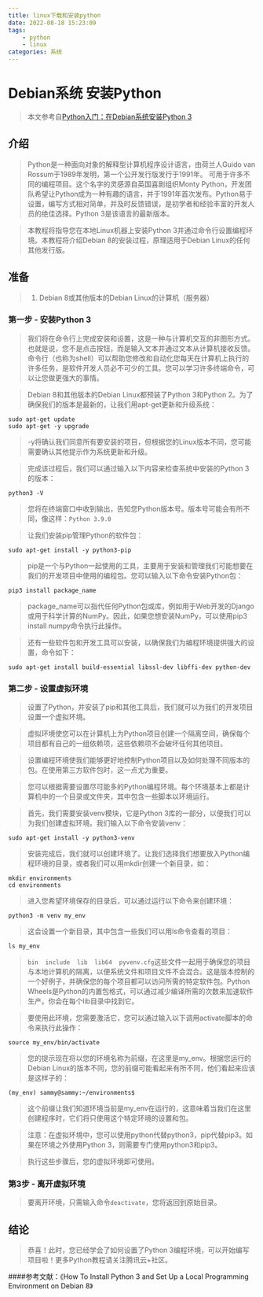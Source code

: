```yaml
---
title: linux下载和安装python
date: 2022-08-18 15:23:09
tags: 
    - python
    - linux
categories: 系统
---
```


# Debian系统 安装Python

> 本文参考自[Python入门：在Debian系统安装Python 3](https://cloud.tencent.com/developer/article/1165255)

## 介绍

> Python是一种面向对象的解释型计算机程序设计语言，由荷兰人Guido van Rossum于1989年发明，第一个公开发行版发行于1991年。 可用于许多不同的编程项目。这个名字的灵感源自英国喜剧组织Monty Python，开发团队希望让Python成为一种有趣的语言，并于1991年首次发布。Python易于设置，编写方式相对简单，并及时反馈错误，是初学者和经验丰富的开发人员的绝佳选择。Python 3是该语言的最新版本。

> 本教程将指导您在本地Linux机器上安装Python 3并通过命令行设置编程环境。本教程将介绍Debian 8的安装过程，原理适用于Debian Linux的任何其他发行版。

## 准备

> 1. Debian 8或其他版本的Debian Linux的计算机（服务器）

### 第一步 - 安装Python 3

> 我们将在命令行上完成安装和设置，这是一种与计算机交互的非图形方式。也就是说，您不是点击按钮，而是输入文本并通过文本从计算机接收反馈。命令行（也称为shell）可以帮助您修改和自动化您每天在计算机上执行的许多任务，是软件开发人员必不可少的工具。您可以学习许多终端命令，可以让您做更强大的事情。

> Debian 8和其他版本的Debian Linux都预装了Python 3和Python 2。为了确保我们的版本是最新的，让我们用apt-get更新和升级系统：

```
sudo apt-get update
sudo apt-get -y upgrade
```

> -y将确认我们同意所有要安装的项目，但根据您的Linux版本不同，您可能需要确认其他提示作为系统更新和升级。

>完成该过程后，我们可以通过输入以下内容来检查系统中安装的Python 3的版本：

```
python3 -V
```

> 您将在终端窗口中收到输出，告知您Python版本号。版本号可能会有所不同，像这样：`Python 3.9.0`

> 让我们安装pip管理Python的软件包：

```
sudo apt-get install -y python3-pip
```

> pip是一个与Python一起使用的工具，主要用于安装和管理我们可能想要在我们的开发项目中使用的编程包。您可以输入以下命令安装Python包：

```
pip3 install package_name
```

> package_name可以指代任何Python包或库，例如用于Web开发的Django或用于科学计算的NumPy。因此，如果您想安装NumPy，可以使用pip3 install numpy命令执行此操作。

> 还有一些软件包和开发工具可以安装，以确保我们为编程环境提供强大的设置，命令如下：

```
sudo apt-get install build-essential libssl-dev libffi-dev python-dev
```

### 第二步 - 设置虚拟环境

> 设置了Python，并安装了pip和其他工具后，我们就可以为我们的开发项目设置一个虚拟环境。

> 虚拟环境使您可以在计算机上为Python项目创建一个隔离空间，确保每个项目都有自己的一组依赖项，这些依赖项不会破坏任何其他项目。

> 设置编程环境使我们能够更好地控制Python项目以及如何处理不同版本的包。在使用第三方软件包时，这一点尤为重要。

> 您可以根据需要设置尽可能多的Python编程环境。每个环境基本上都是计算机中的一个目录或文件夹，其中包含一些脚本以环境运行。

> 首先，我们需要安装venv模块，它是Python 3库的一部分，以便我们可以为我们创建虚拟环境。我们输入以下命令安装venv：

```
sudo apt-get install -y python3-venv
```

> 安装完成后，我们就可以创建环境了。让我们选择我们想要放入Python编程环境的目录，或者我们可以用mkdir创建一个新目录，如：

```
mkdir environments
cd environments
```

> 进入您希望环境保存的目录后，可以通过运行以下命令来创建环境：

```
python3 -m venv my_env
```

> 这会设置一个新目录，其中包含一些我们可以用ls命令查看的项目：

```
ls my_env
```

> `bin  include  lib  lib64  pyvenv.cfg`这些文件一起用于确保您的项目与本地计算机的隔离，以便系统文件和项目文件不会混合。这是版本控制的一个好例子，并确保您的每个项目都可以访问所需的特定软件包。Python Wheels是Python的内置包格式，可以通过减少编译所需的次数来加速软件生产。你会在每个lib目录中找到它。

> 要使用此环境，您需要激活它，您可以通过输入以下调用activate脚本的命令来执行此操作：

```
source my_env/bin/activate
```

> 您的提示现在将以您的环境名称为前缀，在这里是my_env。根据您运行的Debian Linux的版本不同，您的前缀可能看起来有所不同，他们看起来应该是这样子的：

```
(my_env) sammy@sammy:~/environments$
```

> 这个前缀让我们知道环境当前是my_env在运行的，这意味着当我们在这里创建程序时，它们将只使用这个特定环境的设置和包。

> 注意：在虚拟环境中，您可以使用python代替python3，pip代替pip3。如果在环境之外使用Python 3，则需要专门使用python3和pip3。

> 执行这些步骤后，您的虚拟环境即可使用。

### 第3步 - 离开虚拟环境

> 要离开环境，只需输入命令`deactivate`，您将返回到原始目录。

## 结论

> 恭喜！此时，您已经学会了如何设置了Python 3编程环境，可以开始编写项目啦！更多Python教程请关注腾讯云+社区。

####参考文献：《How To Install Python 3 and Set Up a Local Programming Environment on Debian 8》